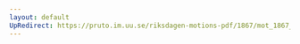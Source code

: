 ```yaml
---
layout: default
UpRedirect: https://pruto.im.uu.se/riksdagen-motions-pdf/1867/mot_1867__ak__251/mot_1867__ak__251-001.pdf
---
```

